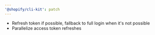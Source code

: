 ```yaml
---
'@shopify/cli-kit': patch
---
```


- Refresh token if possible, fallback to full login when it's not possible
- Parallelize access token refreshes
